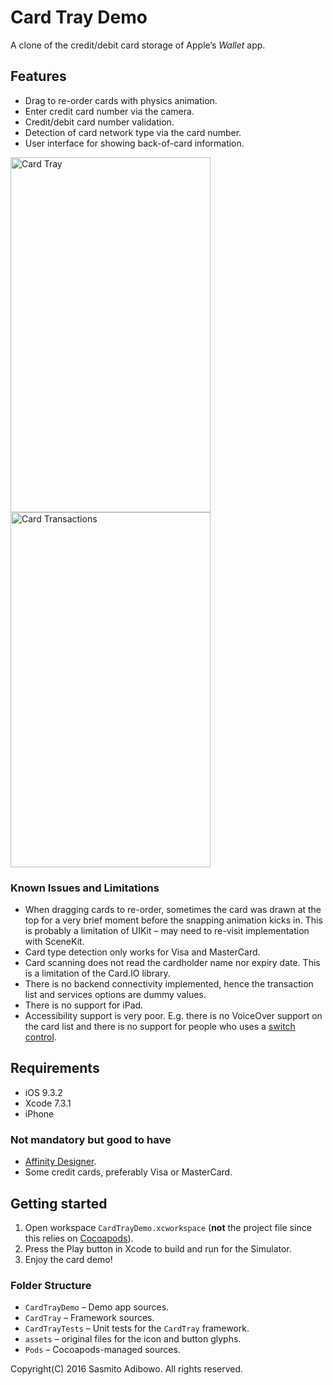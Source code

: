 # Card Tray Demo

A clone of the credit/debit card storage of Apple’s _Wallet_ app. 

## Features

- Drag to re-order cards with physics animation.
- Enter credit card number via the camera.
- Credit/debit card number validation.
- Detection of card network type via the card number.
- User interface for showing back-of-card information.

<img src="https://cloud.githubusercontent.com/assets/176081/16175727/aed15f00-362a-11e6-855a-8bca4224a149.png" alt="Card Tray" width="320" height="568">

<img src="https://cloud.githubusercontent.com/assets/176081/16175729/be0a0ddc-362a-11e6-9252-c8817dfc5838.png" alt="Card Transactions" width="320" height="568">

### Known Issues and Limitations

- When dragging cards to re-order, sometimes the card was drawn at the top for a very brief moment before the snapping animation kicks in. This is probably a limitation of UIKit – may need to re-visit implementation with SceneKit.
- Card type detection only works for Visa and MasterCard.
- Card scanning does not read the cardholder name nor expiry date. This is a limitation of the Card.IO library.
- There is no backend connectivity implemented, hence the transaction list and services options are dummy values.
- There is no support for iPad.
- Accessibility support is very poor. E.g. there is no VoiceOver support on the card list and there is no support for people who uses a [switch control](https://support.apple.com/en-sg/HT201370).

## Requirements

 - iOS 9.3.2
 - Xcode 7.3.1
 - iPhone

### Not mandatory but good to have
 - [Affinity Designer](https://itunes.apple.com/app/affinity-designer/id824171161?mt=12&at=10lvzo&ct=chzmv).
 - Some credit cards, preferably Visa or MasterCard.

## Getting started

1. Open workspace `CardTrayDemo.xcworkspace` (**not** the project file since this relies on [Cocoapods](https://cocoapods.org)).
2. Press the Play button in Xcode to build and run for the Simulator.
3. Enjoy the card demo!

### Folder Structure

- `CardTrayDemo` – Demo app sources.
- `CardTray` – Framework sources.
- `CardTrayTests` – Unit tests for the `CardTray` framework.
- `assets` – original files for the icon and button glyphs.
- `Pods` – Cocoapods-managed sources.


Copyright(C) 2016 Sasmito Adibowo. All rights reserved.

